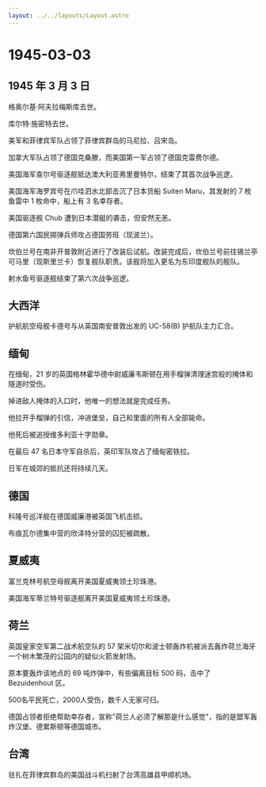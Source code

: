 ```yaml
---
layout: ../../layouts/Layout.astro
---
```


# 1945-03-03

## 1945 年 3 月 3 日

格奥尔基·阿夫拉梅斯库去世。

库尔特·施密特去世。

美军和菲律宾军队占领了菲律宾群岛的马尼拉、吕宋岛。

加拿大军队占领了德国克桑滕，而美国第一军占领了德国克雷费尔德。

美国海军查尔号驱逐舰抵达澳大利亚弗里曼特尔，结束了其首次战争巡逻。

美国海军海罗宾号在爪哇泗水北部击沉了日本货船 Suiten Maru，其发射的 7
枚鱼雷中 1 枚命中，船上有 3 名幸存者。

美国驱逐舰 Chub 遭到日本潜艇的袭击，但安然无恙。

德国第六国民掷弹兵师攻占德国劳班（现波兰）。

坎伯兰号在南非开普敦附近进行了改装后试航。改装完成后，坎伯兰号前往锡兰亭可马里（现斯里兰卡）恢复舰队职责。该舰将加入更名为东印度舰队的舰队。

射水鱼号驱逐舰结束了第六次战争巡逻。

## 大西洋

护航航空母舰卡德号与从英国南安普敦出发的 UC-58(B) 护航队主力汇合。

## 缅甸

在缅甸，21
岁的英国格林霍华德中尉威廉韦斯顿在用手榴弹清理迷宫般的掩体和隧道时受伤。

掉进敌人掩体的入口时，他唯一的想法就是完成任务。

他拉开手榴弹的引信，冲进堡垒，自己和里面的所有人全部毙命。

他死后被追授维多利亚十字勋章。

在最后 47 名日本守军自杀后，英印军队攻占了缅甸密铁拉。

日军在城郊的抵抗还将持续几天。

## 德国

科隆号巡洋舰在德国威廉港被英国飞机击损。

布痕瓦尔德集中营的欣泽特分营的囚犯被疏散。

## 夏威夷

富兰克林号航空母舰离开美国夏威夷领土珍珠港。

美国海军蒂兰特号驱逐舰离开美国夏威夷领土珍珠港。

## 荷兰

英国皇家空军第二战术航空队的 57
架米切尔和波士顿轰炸机被派去轰炸荷兰海牙一个树木繁茂的公园内的疑似火箭发射场。

原本要轰炸该地点的 69 吨炸弹中，有些偏离目标 500 码，击中了 Bezuidenhout
区。

500名平民死亡，2000人受伤，数千人无家可归。

德国占领者拒绝帮助幸存者，宣称"荷兰人必须了解那是什么感觉"，指的是盟军轰炸汉堡、德累斯顿等德国城市。

## 台湾

驻扎在菲律宾群岛的美国战斗机扫射了台湾高雄县甲顺机场。